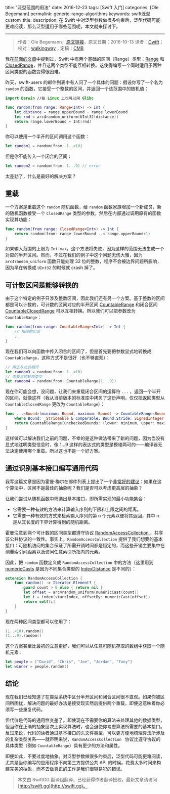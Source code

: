 title: "泛型范围的用法"
date: 2016-12-23
tags: [Swift 入门]
categories: [Ole Begemann]
permalink: generic-range-algorithms
keywords: swift泛型
custom_title: 
description: 在 Swift 中对泛型参数做很多约束后，泛型代码可能更难阅读，那么泛型适用于哪些范围呢，本文就来探讨下。

---
> 作者：Ole Begemann，[原文链接](https://oleb.net/blog/2016/10/generic-range-algorithms/)，原文日期：2016-10-13
> 译者：[Cwift](http://weibo.com/277195544)；校对：[walkingway](http://chengway.in/)；定稿：[CMB](https://github.com/chenmingbiao)
  







<!--此处开始正文-->

我在[前面的文章](https://oleb.net/blog/2016/09/swift-3-ranges/#converting-between-half-open-and-closed-ranges)中提到过，Swift 中有两个基础的区间（Range）类型：[Range](https://developer.apple.com/reference/swift/range) 和 [ClosedRange](https://developer.apple.com/reference/swift/closedrange)，并且这两个类型不能互相转换。这使得编写一个同时适用于两种区间类型的函数变得很困难。

昨天，swift-users 的邮件列表中有人问了一个具体的问题：假设你写了一个名为 `random` 的函数，它接受一个整数的区间，并返回一个该范围中的随机值：

```swift
import Darwin //在 Linux 上也可以用 Glibc

func random(from range: Range<Int>) -> Int {
    let distance = range.upperBound - range.lowerBound
    let rnd = arc4random_uniform(UInt32(distance))
    return range.lowerBound + Int(rnd)
}
```

你可以使用一个半开的区间调用这个函数：

```swift
let random1 = random(from: 1..<10)
```

但是你不能传入一个闭合的区间：

```swift
let random2 = random(from: 1...9) // error
```

太差劲了，什么是最好的解决方案？

<!--more-->

## 重载

一个方案是重载这个 `random` 随机函数，给 `random` 函数家族增加一个新成员，新的随机函数接受一个 `ClosedRange` 类型的参数。然后在内部通过调用原有的函数实现其功能：

```swift
func random(from range: ClosedRange<Int>) -> Int {
    return random(from: range.lowerBound ..< range.upperBound+1)
}
```

如果输入范围的上限为 `Int.max`，这个方法将失败，因为这样的范围无法生成一个对应的半开区间。然而，不过在我们的例子中这个问题无伤大雅，因为 `arc4random_uniform` 函数只能处理 32 位的整数，程序不会被边界问题所影响，因为早在转换成 `UInt32` 的时候就 crash 掉了。

## 可计数区间是能够转换的

由于这个特定的例子只涉及整数区间，因此我们还有另一个方案。基于整数的区间都是可以计数的，可计数的区间对应的半开区间 [CountableRange](https://developer.apple.com/reference/swift/countablerange) 和闭合区间 [CountableClosedRange](https://developer.apple.com/reference/swift/countableclosedrange) 可以互相转换。所以我们可以把参数改为 `CountableRange`：

```swift
func random(from range: CountableRange<Int>) -> Int {
    // 相同的实现
    ...
}
```

现在我们可以向函数中传入闭合的区间了，但是首先要把参数显式地转换成 `CountableRange`，这种方式不是很好（也不够直观）：

```swift
// 用法与之前相同
let random3 = random(from: 1..<10)
// 需要显式转换类型
let random4 = random(from: CountableRange(1...9))
```

现在你可能会想，没问题，让我们来重载闭合区间的运算符 `...` ，返回一个半开的区间，就像这样（我从当前版本的标准库中拷贝了这份声明，仅仅把返回类型从 `CountableClosedRange` 更改为 `CountableRange`）：

```swift
func ...<Bound>(minimum: Bound, maximum: Bound) -> CountableRange<Bound>
    where Bound: _Strideable & Comparable, Bound.Stride: SignedInteger {
    return CountableRange(uncheckedBounds: (lower: minimum, upper: maximum.advanced(by: 1)))
}
```

这样做可以解决我们之前的问题，不幸的是这种做法带来了新的问题，因为当没有显式地注明类型信息时，像 1...9 这样的表达式的类型是模棱两可的——编译器无法决定使用哪个重载。所以这也不是一个好方案。

## 通过识别基本接口编写通用代码

我写这篇文章是因为霍曼·梅尔在邮件列表上提出了一个[非常好的建议](https://lists.swift.org/pipermail/swift-users/Week-of-Mon-20161010/003654.html)：如果在这个算法中，区间不是最佳的抽象呢？我们是否可以考虑更高层的抽象？

让我们尝试从随机函数中筛选出基本接口，即所需实现的最小功能集合：

* 它需要一种有效的方法来计算输入序列的下限和上限之间的距离。
* 它需要一种有效的方式来检索输入序列的第 n 个元素以便将其返回，其中 n 是从其长度的下界计算得到的随机距离。

霍曼注意到两个可计数的区间类型都遵守协议 [RandomAccessCollection ](https://developer.apple.com/reference/swift/randomaccesscollection)，共享该公共协议的一致性。事实上，`RandomAccessCollection` 提供了我们想要的基本接口：可随机访问的集合保证了所需开销时间都是恒定的，而这些开销主要集中在测量索引间距离以及访问任意索引所指向的元素。

因此，把 `random` 函数定义成 `RandomAccessCollection` 中的方法（这里用到 [numericCasts](https://developer.apple.com/reference/swift/1641291-numericcast) 是因为不同集合类型的 [ IndexDistance](https://developer.apple.com/reference/swift/collection/indexdistance) 是不同的）：

```swift
extension RandomAccessCollection {
    func random() -> Iterator.Element? {
        guard count > 0 else { return nil }
        let offset = arc4random_uniform(numericCast(count))
        let i = index(startIndex, offsetBy: numericCast(offset))
        return self[i]
    }
}
```

现在两种区间类型都可以使用了：

```swift
(1..<10).random()
(1...9).random()
```

这个方案甚至比最初的立意更好，我们可以从任意可随机存取的数组中获取一个随机元素：

```swift
let people = ["David", "Chris", "Joe", "Jordan", "Tony"]
let winner = people.random()
```

## 结论

现在我们已经知道了在类型系统中区分半开区间和闭合区间很不直观。如果你被区间所困扰，解决问题的最好办法是接受现实然后提供两个重载，即便这意味着你必须写一些重复代码。

但代价是代码的通用性变差了。即使现在不需要你的算法来处理其他的数据类型，但当你在正确的抽象层次上实现算法时，也会迫使你考虑算法所需要的基本接口。反过来说，代码的读者通过基本接口的头文件类型，可以更方便地梳理算法所涉及的复杂类型关系——就声明来说，`RandomAccessCollection ` 协议比遵守协议的具体类型（例如 `CountableRange`）具有更少的方法和属性。

即便如此，不要过度地抽象。对泛型参数做很多约束后，泛型代码可能更难阅读，尤其是当你编写的应用程序不向第三方提供公共 API 的时候。花费太多时间来构建完美的抽象，而不去做真正的工作是我们很容易犯的错误。


> 本文由 SwiftGG 翻译组翻译，已经获得作者翻译授权，最新文章请访问 [http://swift.gg](http://swift.gg)。